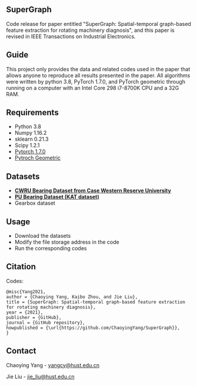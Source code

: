 ## SuperGraph
Code release for paper entitled "SuperGraph: Spatial-temporal graph-based feature extraction for rotating machinery diagnosis", and this paper is revised in IEEE Transactions on Industrial Electronics.

## Guide
This project only provides the data and related codes used in the paper that allows anyone to reproduce all results presented in the paper. All algorithms were written by python 3.8, PyTorch 1.7.0, and PyTorch geometric  through running on a computer with an Intel Core 298 i7-8700K CPU and a 32G RAM.

## Requirements
- Python 3.8  
- Numpy 1.16.2  
- sklearn 0.21.3  
- Scipy 1.2.1   
- [Pytorch 1.7.0 ](https://pytorch.org/)
- [Pytroch Geometric](https://pytorch-geometric.readthedocs.io/en/latest/)


## Datasets
- **[CWRU Bearing Dataset from Case Western Reserve University](https://csegroups.case.edu/bearingdatacenter/pages/download-data-file/)**
- **[PU Bearing Dataset (KAT dataset)](https://mb.uni-paderborn.de/kat/forschung/datacenter/bearing-datacenter/)**
- Gearbox dataset


## Usage
- Download the datasets  
- Modify the file storage address in the code  
- Run the corresponding codes  
  


## Citation
Codes:
```
@misc{Yang2021,  
author = {Chaoying Yang, Kaibo Zhou, and Jie Liu},  
title = {SuperGraph: Spatial-temporal graph-based feature extraction for rotating machinery diagnosis},  
year = {2021},  
publisher = {GitHub},  
journal = {GitHub repository},  
howpublished = {\url{https://github.com/ChaoyingYang/SuperGraph}},  
}  
```

## Contact
Chaoying Yang - yangcy@hust.edu.cn 
 
Jie Liu - jie_liu@hust.edu.cn

